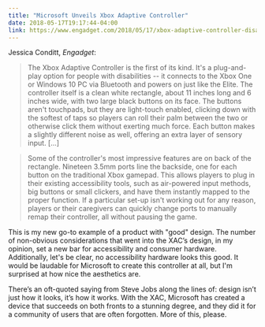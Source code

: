```yaml
---
title: "Microsoft Unveils Xbox Adaptive Controller"
date: 2018-05-17T19:17:44-04:00
link: https://www.engadget.com/2018/05/17/xbox-adaptive-controller-disabilities-gamepad-microsoft-tour/
---
```


Jessica Conditt, *Engadget*: 

> The Xbox Adaptive Controller is the first of its kind. It's a plug-and-play option for people with disabilities -- it connects to the Xbox One or Windows 10 PC via Bluetooth and powers on just like the Elite. The controller itself is a clean white rectangle, about 11 inches long and 6 inches wide, with two large black buttons on its face. The buttons aren't touchpads, but they are light-touch enabled, clicking down with the softest of taps so players can roll their palm between the two or otherwise click them without exerting much force. Each button makes a slightly different noise as well, offering an extra layer of sensory input. [...]

> Some of the controller's most impressive features are on back of the rectangle. Nineteen 3.5mm ports line the backside, one for each button on the traditional Xbox gamepad. This allows players to plug in their existing accessibility tools, such as air-powered input methods, big buttons or small clickers, and have them instantly mapped to the proper function. If a particular set-up isn't working out for any reason, players or their caregivers can quickly change ports to manually remap their controller, all without pausing the game.

This is my new go-to example of a product with "good" design. The number of non-obvious considerations that went into the XAC’s design, in my opinion, set a new bar for accessibility and consumer hardware. Additionally, let's be clear, no accessibility hardware looks this good. It would be laudable for Microsoft to create this controller at all, but I'm surprised at how nice the aesthetics are.

There’s an oft-quoted saying from Steve Jobs along the lines of: design isn’t just how it looks, it’s how it works. With the XAC, Microsoft has created a device that succeeds on both fronts to a stunning degree, and they did it for a community of users that are often forgotten. More of this, please.